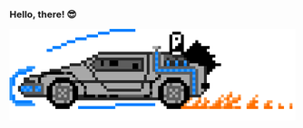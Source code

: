 ### Hello, there! 😎
![DeLoran](ddvn3zp-fa1e1739-7cd7-45d3-b707-f30fe9fd1e65.gif)
<!--
**geancarlofd/geancarlofd** is a ✨ _special_ ✨ repository because its `README.md` (this file) appears on your GitHub profile.

Here are some ideas to get you started:

- 🔭 I’m currently working on ...
- 🌱 I’m currently learning ...
- 👯 I’m looking to collaborate on ...
- 🤔 I’m looking for help with ...
- 💬 Ask me about ...
- 📫 How to reach me: ...
- 😄 Pronouns: ...
- ⚡ Fun fact: ...
-->
